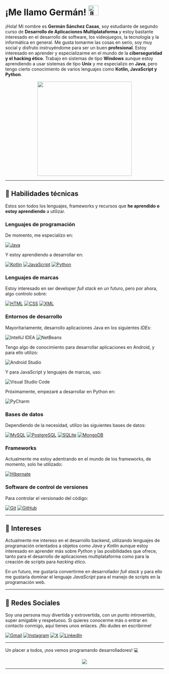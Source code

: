 # ¡Me llamo Germán! <img src="https://fonts.gstatic.com/s/e/notoemoji/latest/1f44b/512.gif" alt="👋" width="32" height="32">

¡Hola! Mi nombre es **Germán Sánchez Casas**, soy estudiante de segundo curso de **Desarrollo de Aplicaciones Multiplataforma** y estoy bastante interesado en el desarrollo de software, los videojuegos, la tecnología y la informática en general. Me gusta tomarme las cosas en serio, soy muy social y disfruto instruyéndome para ser un buen **profesional**. Estoy interesado en aprender y especializarme en el mundo de la **ciberseguridad y el hacking ético**. Trabajo en sistemas de tipo **Windows** aunque estoy aprendiendo a usar sistemas de tipo **Unix** y me especializo en **Java**, pero tengo cierto conocimiento de varios lenguajes como **Kotlin, JavaScript y Python**.

<div align="center">
    <img  src="https://user-images.githubusercontent.com/74038190/225813708-98b745f2-7d22-48cf-9150-083f1b00d6c9.gif" width="300dp" height="300dp"/> 
</div>

---

## 🚀 Habilidades técnicas

Estos son todos los lenguajes, frameworks y recursos que **he aprendido o estoy aprendiendo** a utilizar.

### Lenguajes de programación
De momento, me especializo en:

[![Java](https://img.shields.io/badge/Java-ED8B00?style=for-the-badge&logo=openjdk&logoColor=white)](https://docs.oracle.com/javase/tutorial/index.html)

Y estoy aprendiendo a desarrollar en:

[![Kotlin](https://img.shields.io/badge/Kotlin-9933ff?&style=for-the-badge&logo=kotlin&logoColor=white)](https://kotlinlang.org/)
[![JavaScript](https://img.shields.io/badge/JavaScript-F7DF1E?style=for-the-badge&logo=javascript&logoColor=black)](https://developer.mozilla.org/es/docs/Web/JavaScript)
[![Python](https://img.shields.io/badge/Python-102C54?style=for-the-badge&logo=python&logoColor=white)](https://www.python.org/)

### Lenguajes de marcas
Estoy interesado en ser developer *full stack* en un futuro, pero por ahora, algo controlo sobre:

[![HTML](https://img.shields.io/badge/HTML5-%23E34F26.svg?style=for-the-badge&logo=html5&logoColor=white)](https://html.spec.whatwg.org/multipage/)
[![CSS](https://img.shields.io/badge/CSS3-%231572B6.svg?style=for-the-badge&logo=css3&logoColor=white)](https://www.w3.org/Style/CSS/)
[![XML](https://img.shields.io/badge/XML-%23E34F26.svg?style=for-the-badge&logo=xml&logoColor=white)](http://www.w3.org/XML)

### Entornos de desarrollo
Mayoritariamente, desarrollo aplicaciones Java en los siguientes *IDEs*:

![IntelliJ IDEA](https://img.shields.io/badge/IntelliJ%20IDEA-000000.svg?style=for-the-badge&logo=intellij-idea&logoColor=white)
![NetBeans](https://img.shields.io/badge/NetBeans-1B6AC6?style=for-the-badge&logo=apache-netbeans-ide&logoColor=white)

Tengo algo de conocimiento para desarrollar aplicaciones en Android, y para ello utilizo:

![Android Studio](https://img.shields.io/badge/Android%20Studio-3DDC84.svg?style=for-the-badge&logo=android-studio&logoColor=white)

Y para JavaScript y lenguajes de marcas, uso:

![Visual Studio Code](https://img.shields.io/badge/Visual%20Studio%20Code-%23007ACC.svg?style=for-the-badge&logo=visual-studio-code&logoColor=white)

Próximamente, empezaré a desarrollar en Python en:

![PyCharm](https://img.shields.io/badge/PyCharm-%2390EE90.svg?style=for-the-badge&logo=pycharm&logoColor=black)

### Bases de datos
Dependiendo de la necesidad, utilizo las siguientes bases de datos:

[![MySQL](https://img.shields.io/badge/MySQL-%2300f.svg?style=for-the-badge&logo=mysql&logoColor=white)](https://www.mysql.com/)
[![PostgreSQL](https://img.shields.io/badge/PostgreSQL-%23316192.svg?style=for-the-badge&logo=postgresql&logoColor=white)](https://www.postgresql.org/)
[![SQLite](https://img.shields.io/badge/SQLite-07405E?style=for-the-badge&logo=sqlite&logoColor=white)](https://www.sqlite.org/)
[![MongoDB](https://img.shields.io/badge/MongoDB-%23000000?style=for-the-badge&logo=mongodb&logoColor=green)](https://mongodb.com/)

### Frameworks
Actualmente me estoy adentrando en el mundo de los frameworks, de momento, solo he utilizado:

[![Hibernate](https://img.shields.io/badge/Hibernate-59666C?style=for-the-badge&logo=Hibernate&logoColor=C4A484)](https://hibernate.org/)

### Software de control de versiones
Para controlar el versionado del código:

[![Git](https://img.shields.io/badge/Git-%23F05033.svg?style=for-the-badge&logo=git&logoColor=white)](https://git-scm.com/)
[![GitHub](https://img.shields.io/badge/GitHub-%23121011.svg?style=for-the-badge&logo=github&logoColor=white)](https://github.com/)

---

## 🌱 Intereses

Actualmente me intereso en el desarrollo backend, utilizando lenguajes de programación orientados a objetos como *Java y Kotlin* aunque estoy interesado en aprender más sobre *Python* y las posibilidades que ofrece, tanto para el desarrollo de aplicaciones multiplataforma como para la creación de scripts para *hacking ético*.

En un futuro, me gustaría convertirme en desarrollador *full stack* y para ello me gustaría dominar el lenguaje *JavaScript* para el manejo de scripts en la programación web.

---

## 📱 Redes Sociales

Soy una persona muy divertida y extrovertida, con un punto introvertido, super amigable y respetuoso. Si quieres conocerme más o entrar en contacto conmigo, aquí tienes unos enlaces. ¡No dudes en escribirme!

[![Gmail](https://img.shields.io/badge/Gmail-5577B5?style=for-the-badge&logo=gmail&logoColor=white)](mailto:gsanchezcas05@gmail.com)
[![Instagram](https://img.shields.io/badge/Instagram-E4405F?style=for-the-badge&logo=instagram&logoColor=white)](https://www.instagram.com/germaansanchz)
[![X](https://img.shields.io/badge/Twitter-000000?style=for-the-badge&logo=x&logoColor=white)](https://x.com/germaansc5)
[![LinkedIn](https://img.shields.io/badge/LinkedIn-0000FF?style=for-the-badge&logo=linked-in&logoColor=white)](https://www.linkedin.com/in/germansanchezcasas/)

---

Un placer a todos, ¡nos vemos programando desarrolladores! 💻

<div align="center">
  <img src ="https://github.com/user-attachments/assets/42b8f82a-51ca-464c-8d31-05eee3dba60b">
</div>

---

